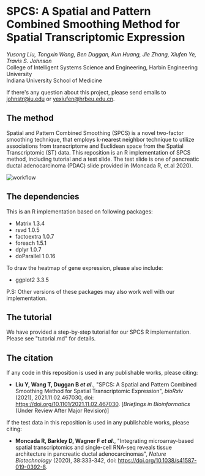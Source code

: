 # SPCS: A Spatial and Pattern Combined Smoothing Method for Spatial Transcriptomic Expression
_Yusong Liu, Tongxin Wang, Ben Duggan, Kun Huang, Jie Zhang, Xiufen Ye, Travis S. Johnson_  
College of Intelligent Systems Science and Engineering, Harbin Engineering University  
Indiana University School of Medicine

If there's any question about this project, please send emails to johnstr@iu.edu or yexiufen@hrbeu.edu.cn. 

## The method
Spatial and Pattern Combined Smoothing (SPCS) is a novel two-factor smoothing technique, that employs k-nearest neighbor technique to utilize associations from transcriptome and Euclidean space from the Spatial Transcriptomic (ST) data. This reposition is an R implementation of SPCS method, including tutorial and a test slide. The test slide is one of pancreatic ductal adenocarcinoma (PDAC) slide provided in (Moncada R, et.al 2020).

![workflow](https://user-images.githubusercontent.com/5370174/150074625-862c5bca-947f-4440-aa93-6656a12abee3.png)


## The dependencies
This is an R implementation based on following packages:

- Matrix 1.3.4
- rsvd 1.0.5
- factoextra 1.0.7
- foreach 1.5.1
- dplyr 1.0.7
- doParallel 1.0.16

To draw the heatmap of gene expression, please also include:

- ggplot2 3.3.5

P.S: Other versions of these packages may also work well with our implementation.

## The tutorial
We have provided a step-by-step tutorial for our SPCS R implementation. Please see "tutorial.md" for details.

## The citation
If any code in this reposition is used in any publishable works, please citing:
  - **Liu Y, Wang T, Duggan B _et al._**, "SPCS: A Spatial and Pattern Combined Smoothing Method for Spatial Transcriptomic Expression", _bioRxiv_ (2021), 2021.11.02.467030, doi: https://doi.org/10.1101/2021.11.02.467030. \[_Briefings in Bioinformatics_ (Under Review After Major Revision)\]
      
If the test data in this reposition is used in any publishable works, please citing:
  - **Moncada R, Barkley D, Wagner F _et al._**, "Integrating microarray-based spatial transcriptomics and single-cell RNA-seq reveals tissue architecture in pancreatic ductal adenocarcinomas", _Nature Biotechnology_ (2020), 38:333-342, doi: https://doi.org/10.1038/s41587-019-0392-8.


